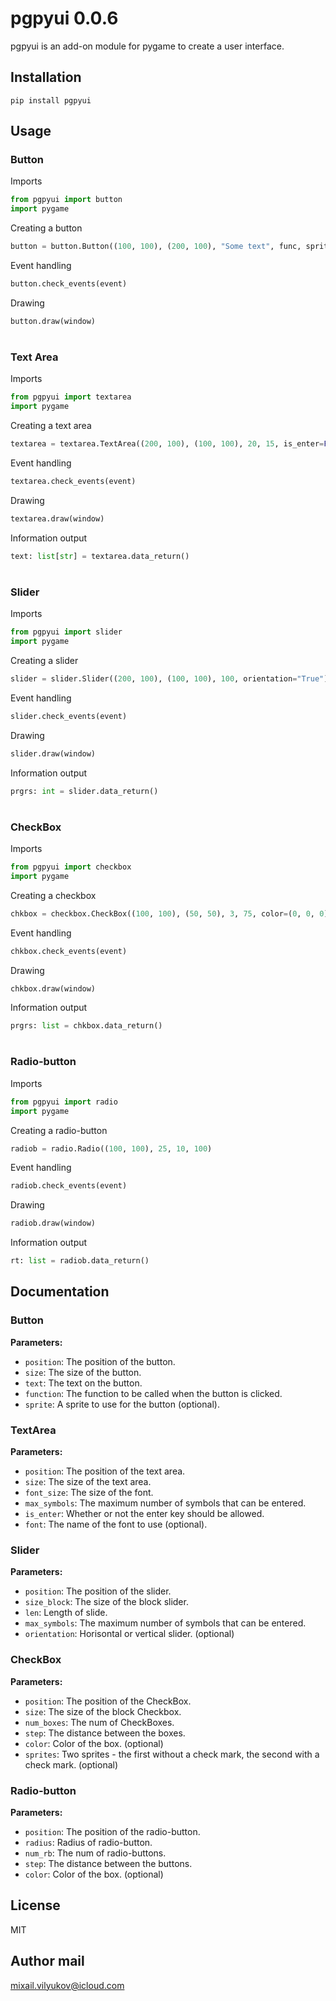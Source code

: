 # pgpyui 0.0.6

pgpyui is an add-on module for pygame to create a user interface.

## Installation

```
pip install pgpyui
```

## Usage

### Button

Imports
```python
from pgpyui import button
import pygame
```

Creating a button
```python
button = button.Button((100, 100), (200, 100), "Some text", func, sprite="sprites/sprite.png")
```

Event handling
```python
button.check_events(event)
```

Drawing
```python
button.draw(window)
```
#
### Text Area

Imports
```python
from pgpyui import textarea
import pygame
```

Creating a text area
```python
textarea = textarea.TextArea((200, 100), (100, 100), 20, 15, is_enter=False, font="Arial")
```

Event handling
```python
textarea.check_events(event)
```

Drawing
```python
textarea.draw(window)
```

Information output
```python
text: list[str] = textarea.data_return()
```

#
### Slider

Imports
```python
from pgpyui import slider
import pygame
```

Creating a slider
```python
slider = slider.Slider((200, 100), (100, 100), 100, orientation="True")
```

Event handling
```python
slider.check_events(event)
```

Drawing
```python
slider.draw(window)
```

Information output
```python
prgrs: int = slider.data_return()
```

#
### CheckBox

Imports
```python
from pgpyui import checkbox
import pygame
```

Creating a checkbox
```python
chkbox = checkbox.CheckBox((100, 100), (50, 50), 3, 75, color=(0, 0, 0), ["passive.png", "active.png"])
```

Event handling
```python
chkbox.check_events(event)
```

Drawing
```python
chkbox.draw(window)
```

Information output
```python
prgrs: list = chkbox.data_return()
```

#
### Radio-button

Imports
```python
from pgpyui import radio
import pygame
```

Creating a radio-button
```python
radiob = radio.Radio((100, 100), 25, 10, 100)
```

Event handling
```python
radiob.check_events(event)
```

Drawing
```python
radiob.draw(window)
```

Information output
```python
rt: list = radiob.data_return()
```

## Documentation

### Button

**Parameters:**

* `position`: The position of the button.
* `size`: The size of the button.
* `text`: The text on the button.
* `function`: The function to be called when the button is clicked.
* `sprite`: A sprite to use for the button (optional).

### TextArea

**Parameters:**

* `position`: The position of the text area.
* `size`: The size of the text area.
* `font_size`: The size of the font.
* `max_symbols`: The maximum number of symbols that can be entered.
* `is_enter`: Whether or not the enter key should be allowed.
* `font`: The name of the font to use (optional).

### Slider

**Parameters:**

* `position`: The position of the slider.
* `size_block`: The size of the block slider.
* `len`: Length of slide.
* `max_symbols`: The maximum number of symbols that can be entered.
* `orientation`: Horisontal or vertical slider. (optional)

### CheckBox

**Parameters:**

* `position`: The position of the CheckBox.
* `size`: The size of the block Checkbox.
* `num_boxes`: The num of CheckBoxes.
* `step`: The distance between the boxes.
* `color`: Color of the box. (optional)
* `sprites`: Two sprites - the first without a check mark, the second with a check mark. (optional)

### Radio-button

**Parameters:**

* `position`: The position of the radio-button.
* `radius`: Radius of radio-button.
* `num_rb`: The num of radio-buttons.
* `step`: The distance between the buttons.
* `color`: Color of the box. (optional)


## License

MIT

## Author mail

mixail.vilyukov@icloud.com
